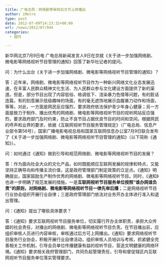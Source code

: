 ```yaml
---
title: 广电总局：网络剧等审核后方可上网播出
author: iMetro
type: post
date: 2012-07-09T14:23:32+00:00
url: /news/2012/07/944
categories:
  - 国内

---
```

新华网北京7月9日电 广电总局新闻发言人9日在京就《关于进一步加强网络剧、微电影等网络视听节目管理的通知》回答了新华社记者的提问。

问：为什么出台《关于进一步加强网络剧、微电影等网络视听节目管理的通知》？

答：近年来，网络剧、微电影等网络视听节目作为一种新兴网络文化业态发展迅速，在丰富人民群众精神文化生活、为人民群众参与文化建设方面提供了新的渠道。但是，部分节目出现了内容低俗、格调低下、渲染暴力色情等问题，有的脏话连篇，有的刻意展示低级趣味的场面，有的毫无遮饰地展示血腥暴力动作和场面，等等。对此，一方面是网民反应强烈，要求政府依法保护青少年身心健康；另一方面是致力于制作、播出优秀的网络剧、微电影等网络视听节目的视听网站反应强烈，要求政府部门及时约束，防止不良节目占据优良节目的时间和空间。根据网民的呼声和业界的要求，依据《互联网视听节目服务管理规定》（广电总局、信息产业部令第56号），国家广播电影电视总局和国家互联网信息办公室7月9日联合发布了《关于进一步加强网络剧、微电影等网络视听节目管理的通知》（以下简称《通知》）。

问：如何通过《通知》做到引导和规范网络剧、微电影等网络视听节目的发展？

答：作为面向社会大众的文化产品，如何既能顺应互联网发展的规律和特点，又能坚持正确导向和传播主流价值，这是政府管理部门制定政策的立足点。《通知》明确提出，国家鼓励生产制作优秀的网络剧、微电影等网络视听节目。同时，《通知》也进一步明确了规范发展的措施，一是**互联网视听节目服务单位按照“谁办网谁负责”的原则，对网络剧、微电影等网络视听节目一律先审后播**；二是网络视听节目行业协会组织开展行业自律；三是政府管理部门依法对业务开办主体进行准入和退出管理。

问：《通知》提出了哪些具体要求？

答：《通知》要求互联网视听节目服务单位，切实履行开办主体职责，承担大众传媒的社会责任，对播出的网络剧、微电影等网络视听节目负责。在节目播出前，应组织审核人员进行内容审核，审核通过后方可上网播出。《通知》要求网络视听节目服务行业协会，积极开展行业自律活动，组织审核人员培训与考核，抓紧健全完善相关工作机制，引导会员单位传播健康有益的视听节目，营造文明健康的网络环境。《通知》要求相关政府管理部门，共同负起管理责任，引导和督促辖区内互联网视听节目服务单位落实管理要求。